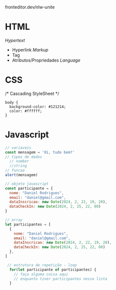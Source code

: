 fronteditor.dev/nlw-unite
# HTML

*Hypertext*
- Hyperlink
*Markup*
- Tag
- Atributos/Propriedades
*Language*

# CSS
/* Cascading StyleSheet */

```CSS/* decklarações */
body {
  background-color: #121214;
  color: #ffffff;
}
```

# Javascript
```js
// variaveis
const mensagem = 'Oi, tudo bem?'
// tipos de dados
  // number
  //string
// funcao
alert(mensagem)

// objeto javascript
const participante = {
  nome: "Daniel Rodrigues",
  email: "daniel@gmail.com",
  dataInscricao: new Date(2024, 2, 22, 19, 20),
  dataCheckIn: new Date(2024, 2, 25, 22, 00)
}

// array
let participantes = [
  {
    nome: "Daniel Rodrigues",
    email: "daniel@gmail.com",
    dataInscricao: new Date(2024, 2, 22, 19, 20),
    dataCheckIn: new Date(2024, 2, 25, 22, 00)
  },
]

 // estrutura de repetição - loop
  for(let participante of participantes) {
    // faça alguma coisa aqui
    // enquanto tiver participantes nessa lista
  }